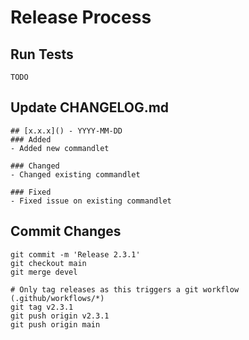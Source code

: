 # Release Process

## Run Tests
```
TODO
```

## Update CHANGELOG.md
```
## [x.x.x]() - YYYY-MM-DD
### Added
- Added new commandlet

### Changed
- Changed existing commandlet

### Fixed
- Fixed issue on existing commandlet
```

## Commit Changes
```
git commit -m 'Release 2.3.1'
git checkout main
git merge devel

# Only tag releases as this triggers a git workflow (.github/workflows/*)
git tag v2.3.1
git push origin v2.3.1
git push origin main
```